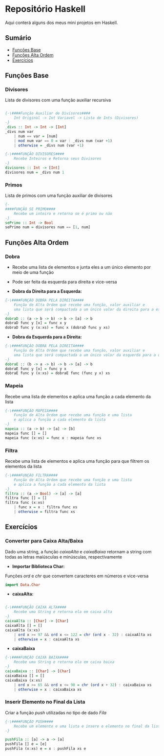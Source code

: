 # Repositório Haskell

Aqui conterá alguns dos meus mini projetos em Haskell.

## Sumário

- [Funções Base](#funções-base)
- [Funções Alta Ordem](#funções-alta-ordem)
- [Exercícios](#exercícios)

## Funções Base

### Divisores

Lista de divisores com uma função auxiliar recursiva

```haskell

{-\####Função Auxiliar de Divisores####
    Int Original -> Int Variavel -> Lista de Ints (Divisores)
-}
_divs :: Int -> Int -> [Int]
_divs num var
    | num == var = [num]
    | mod num var == 0 = var : _divs num (var +1)
    | otherwise = _divs num (var +1)

{-\####FUNÇÃO DIVISORES####
    Recebe Inteiros e Retorna seus Divisores
-}
divisores :: Int -> [Int]
divisores num = _divs num 1

```

### Primos

Lista de primos com uma função auxiliar de divisores

```haskell
{-
####FUNÇÃO SE PRIMO####
    Recebe um inteiro e retorna se é primo ou não
-}
sePrimo :: Int -> Bool
sePrimo num = divisores num == [1, num]

```

## Funções Alta Ordem

### Dobra

- Recebe uma lista de elementos e junta eles a um único elemento por meio de uma função
- Pode ser feita da esquerda para direita e vice-versa

- **Dobra da Direita para a Esquerda:**

```haskell
{-\####FUNÇÃO DOBRA PELA DIREITA####
    Função de Alta Ordem que recebe uma função, valor auxiliar e
    uma lista que será compactada a um único valor da direita para a esquerda
-}
dobraD :: (a -> b -> b) -> b -> [a] -> b
dobraD func y [x] = func x y
dobraD func y (x:xs) = func x (dobraD func y xs)

```

- **Dobra da Esquerda para a Direita:**

```haskell
{-\####FUNÇÃO DOBRA PELA DIREITA####
    Função de Alta Ordem que recebe uma função, valor auxiliar e
    uma lista que será compactada a um único valor da esquerda para a direita
-}
dobraE :: (b -> a -> b) -> b -> [a] -> b
dobraE func y [x] = func y x
dobraE func y (x:xs) = dobraE func (func y x) xs

```

### Mapeia

Recebe uma lista de elementos e aplica uma função a cada elemento da lista

```haskell
{-\####FUNÇÃO MAPEIA####
    Função de Alta Ordem que recebe uma função e uma lista
    e aplica a função a cada elemento da lista
-}
mapeia :: (a -> b) -> [a] -> [b]
mapeia func [] = []
mapeia func (x:xs) = func x : mapeia func xs

```

### Filtra

Recebe uma lista de elementos e aplica uma função para que filtrem os elementos da lista

```haskell
{-\####FUNÇÃO FILTRA####
    Função de Alta Ordem que recebe uma função e uma lista
    e aplica a função a cada elemento da lista
-}
filtra :: (a -> Bool) -> [a] -> [a]
filtra func [] = []
filtra func (x:xs)
    | func x = x : filtra func xs
    | otherwise = filtra func xs

```

## Exercícios

### Converter para Caixa Alta/Baixa

Dado uma string, a função *caixaAlta* e *caixaBaixa* retornam a string com todas as letras maiúsculas e minúsculas, respectivamente

- **Importar Biblioteca Char:**

Funções *ord* e *chr* que convertem caracteres em números e vice-versa

```haskell
import Data.Char
```

- **caixaAlta:**

```haskell

{-\####FUNÇÃO CAIXA ALTA####
    Recebe uma String e retorna ela em caixa alta
-}
caixaAlta :: [Char] -> [Char]
caixaAlta [] = []
caixaAlta (x:xs)
    | ord x >= 97 && ord x <= 122 = chr (ord x - 32) : caixaAlta xs
    | otherwise = x : caixaAlta xs

```

- **caixaBaixa**

```haskell
{-\####FUNÇÃO CAIXA BAIXA####
    Recebe uma String e retorna ela em caixa baixa 
-}
caixaBaixa :: [Char] -> [Char]
caixaBaixa [] = []
caixaBaixa (x:xs)
    | ord x >= 65 && ord x <= 90 = chr (ord x + 32) : caixaBaixa xs
    | otherwise = x : caixaBaixa xs

```

### Inserir Elemento no Final da Lista

Criar a função *push* utilizadas no tipo de dado *Fila*

```haskell
{-\####FUNÇÃO PUSH####
    Recebe um elemento e uma lista e insere o elemento no final da lista
-}

pushFila :: [a] -> a -> [a]
pushFila [] e = [e]
pushFila (x:xs) e = x : pushFila xs e

```
